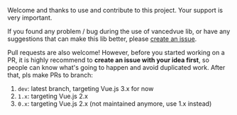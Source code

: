 Welcome and thanks to use and contribute to this project. Your support is very important.

If you found any problem / bug during the use of vancedvue lib, or have any suggestions that can make this lib better, please [create an issue](https://github.com/suralabs/vancedvue/issues/new). 

Pull requests are also welcome! However, before you started working on a PR, it is highly recommend to **create an issue with your idea first**, so people can know what's going to happen and avoid duplicated work. After that, pls make PRs to branch:

1. `dev`: latest branch, targeting Vue.js 3.x for now
2. `1.x`: targeting Vue.js 2.x
3. `0.x`: targeting Vue.js 2.x (not maintained anymore, use 1.x instead)
